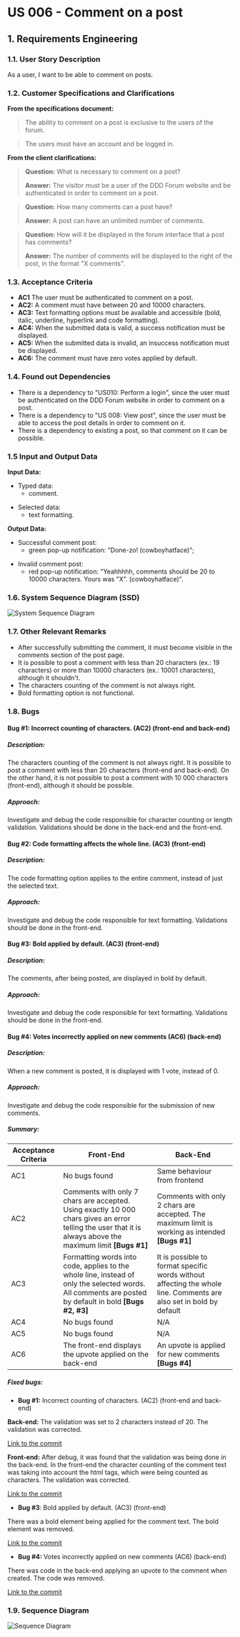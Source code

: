 # US 006 - Comment on a post

## 1. Requirements Engineering


### 1.1. User Story Description


As a user, I want to be able to comment on posts.



### 1.2. Customer Specifications and Clarifications 


**From the specifications document:**

> The ability to comment on a post is exclusive to the users of the forum.

> The users must have an account and be logged in.


**From the client clarifications:**

> **Question:** 
> What is necessary to comment on a post?
>
> **Answer:** 
> The visitor must be a user of the DDD Forum website and be authenticated in order to comment on a post.

> **Question:** 
> How many comments can a post have?
>
> **Answer:** 
> A post can have an unlimited number of comments.

> **Question:**
> How will it be displayed in the forum interface that a post has comments?
>
> **Answer:**
> The number of comments will be displayed to the right of the post, in the format "X comments".


### 1.3. Acceptance Criteria

* **AC1**  The user must be authenticated to comment on a post.
* **AC2:** A comment must have between 20 and 10000 characters.
* **AC3:** Text formatting options must be available and accessible (bold, italic, underline, hyperlink and code formatting).
* **AC4:** When the submitted data is valid, a success notification must be displayed.
* **AC5:** When the submitted data is invalid, an insuccess notification must be displayed.
* **AC6:** The comment must have zero votes applied by default.



### 1.4. Found out Dependencies

* There is a dependency to "US010: Perform a login", since the user must be authenticated on the DDD Forum website in order to comment on a post. 
* There is a dependency to "US 008: View post", since the user must be able to access the post details in order to comment on it. 
* There is a dependency to existing a post, so that comment on it can be possible.


### 1.5 Input and Output Data


**Input Data:**

* Typed data:
	* comment. 
>
* Selected data:
	* text formatting.


**Output Data:**

* Successful comment post:
	* green pop-up notification: "Done-zo! (cowboyhatface)";
>
* Invalid comment post:
	* red pop-up notification: "Yeahhhhh, comments should be 20 to 10000 characters. Yours was "X". (cowboyhatface)".



### 1.6. System Sequence Diagram (SSD)

![System Sequence Diagram](svg/us006-system-sequence-diagram.svg)


### 1.7. Other Relevant Remarks

* After successfully submitting the comment, it must become visible in the comments section of the post page.
* It is possible to post a comment with less than 20 characters (ex.: 19 characters) or more than 10000 characters (ex.: 10001 characters), although it shouldn't.
* The characters counting of the comment is not always right.
* Bold formatting option is not functional.


### 1.8. Bugs

#### **Bug #1**: Incorrect counting of characters. (AC2) (front-end and back-end)

##### **Description:**

The characters counting of the comment is not always right. It is possible to post a comment with less than 20 characters (front-end and back-end).
On the other hand, it is not possible to post a comment with 10 000 characters (front-end), although it should be possible.

##### **Approach:**

Investigate and debug the code responsible for character counting or length validation.
Validations should be done in the back-end and the front-end.

#### **Bug #2**: Code formatting affects the whole line. (AC3) (front-end)

##### **Description:**

The code formatting option applies to the entire comment, instead of just the selected text.

##### **Approach:**

Investigate and debug the code responsible for text formatting.
Validations should be done in the front-end.

#### **Bug #3**: Bold applied by default. (AC3) (front-end)

##### **Description:**

The comments, after being posted, are displayed in bold by default.

##### **Approach:**

Investigate and debug the code responsible for text formatting.
Validations should be done in the front-end.

#### **Bug #4**: Votes incorrectly applied on new comments (AC6) (back-end)

##### **Description:**

When a new comment is posted, it is displayed with 1 vote, instead of 0.

##### **Approach:**

Investigate and debug the code responsible for the submission of new comments.


##### **Summary:**

| Acceptance Criteria | Front-End | Back-End |
| -------- | -------- | -------- |
| AC1 | No bugs found | Same behaviour from frontend |
| AC2 | Comments with only 7 chars are accepted. Using exactly 10 000 chars gives an error telling the user that it is always above the maximum limit **[Bugs #1]** | Comments with only 2 chars are accepted. The maximum limit is working as intended **[Bugs #1]** |
| AC3 | Formatting words into code, applies to the whole line, instead of only the selected words. All comments are posted by default in bold **[Bugs #2, #3]**| It is possible to format specific words without affecting the whole line. Comments are also set in bold by default |
| AC4 | No bugs found | N/A |
| AC5 | No bugs found | N/A  |
| AC6 | The front-end displays the upvote applied on the back-end | An upvote is applied for new comments **[Bugs #4]** |

##### **Fixed bugs:**

* **Bug #1:** Incorrect counting of characters. (AC2) (front-end and back-end)

**Back-end:** The validation was set to 2 characters instead of 20. The validation was corrected.

[Link to the commit](https://github.com/Departamento-de-Engenharia-Informatica/switch-qa-23-project-switch-qa-23-4/commit/71ea8c7e2c5981431b719dd71c601fddf2e0f34e)

**Front-end:** After debug, it was found that the validation was being done in the back-end.
In the front-end the character counting of the comment text was taking into account the html tags, which were being counted as characters. The validation was corrected.

[Link to the commit](https://github.com/Departamento-de-Engenharia-Informatica/switch-qa-23-project-switch-qa-23-4/commit/b44481269e3b5acfc6466c4842817fd6698c6120)

* **Bug #3**: Bold applied by default. (AC3) (front-end)

There was a bold element being applied for the comment text.
The bold element was removed.

[Link to the commit](https://github.com/Departamento-de-Engenharia-Informatica/switch-qa-23-project-switch-qa-23-4/commit/f467d53a3a789a50d7ec1bc959e075d0922f9b7d)

* **Bug #4:** Votes incorrectly applied on new comments (AC6) (back-end)

There was code in the back-end applying an upvote to the comment when created.
The code was removed.

[Link to the commit](https://github.com/Departamento-de-Engenharia-Informatica/switch-qa-23-project-switch-qa-23-4/commit/3494dd8ebc1db41faca57b10f1f68b80d46b9024)

### 1.9. Sequence Diagram

![Sequence Diagram](../03.sequence-diagram/svg/us006-sequence-diagram.svg)